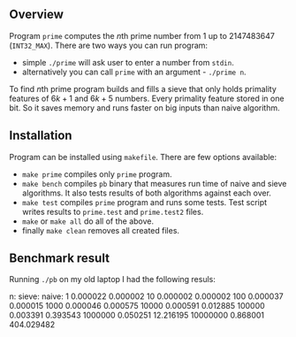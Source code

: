 ## Overview

Program `prime` computes the $n$th prime number from $1$ up to $2147483647$ (`INT32_MAX`).
There are two ways you can run program:

- simple `./prime` will ask user to enter a number from `stdin`.
- alternatively you can call `prime` with an argument - `./prime n`.

To find $n$th prime program builds and fills a sieve that only holds primality
features of $6k + 1$ and $6k + 5$ numbers. Every primality feature stored in one bit.
So it saves memory and runs faster on big inputs than naive algorithm.

## Installation

Program can be installed using `makefile`.
There are few options available:

- `make prime` compiles only `prime` program.
- `make bench` compiles `pb` binary that measures run time of naive and sieve algorithms.
It also tests results of both algorithms against each over.
- `make test` compiles `prime` program and runs some tests.
Test script writes results to `prime.test` and `prime.test2` files.
- `make` or `make all` do all of the above.
- finally `make clean` removes all created files.

## Benchmark result

Running `./pb` on my old laptop I had the following resuls:

n:        sieve:        naive:
1         0.000022      0.000002
10        0.000002      0.000002
100       0.000037      0.000015
1000      0.000046      0.000575
10000     0.000591      0.012885
100000    0.003391      0.393543
1000000   0.050251     12.216195
10000000  0.868001    404.029482
